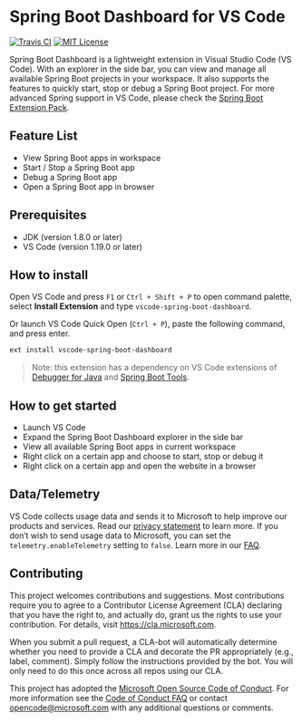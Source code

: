# Spring Boot Dashboard for VS Code
[![Travis CI](https://travis-ci.org/Microsoft/vscode-spring-boot-dashboard.svg?branch=master)](https://travis-ci.org/Microsoft/vscode-spring-boot-dashboard/)
[![MIT License](https://img.shields.io/badge/license-MIT-green.svg)](https://github.com/Microsoft/vscode-spring-boot-dashboard/blob/master/LICENSE)

Spring Boot Dashboard is a lightweight extension in Visual Studio Code (VS Code). With an explorer in the side bar, you can view and manage all available Spring Boot projects in your workspace. It also supports the features to quickly start, stop or debug a Spring Boot project. For more advanced Spring support in VS Code, please check the [Spring Boot Extension Pack](https://marketplace.visualstudio.com/items?itemName=Pivotal.vscode-boot-dev-pack). 

## Feature List 

* View Spring Boot apps in workspace 
* Start / Stop a Spring Boot app 
* Debug a Spring Boot app 
* Open a Spring Boot app in browser 

## Prerequisites  
- JDK (version 1.8.0 or later)
- VS Code (version 1.19.0 or later)

## How to install 

Open VS Code and press `F1` or `Ctrl + Shift + P` to open command palette, select **Install Extension** and type `vscode-spring-boot-dashboard`.

Or launch VS Code Quick Open (`Ctrl + P`), paste the following command, and press enter.
```bash
ext install vscode-spring-boot-dashboard
```
> Note: this extension has a dependency on VS Code extensions of [Debugger for Java](https://marketplace.visualstudio.com/items?itemName=vscjava.vscode-java-debug) and [Spring Boot Tools](https://marketplace.visualstudio.com/items?itemName=Pivotal.vscode-spring-boot).  

## How to get started 

- Launch VS Code
- Expand the Spring Boot Dashboard explorer in the side bar 
- View all available Spring Boot apps in current workspace 
- Right click on a certain app and choose to start, stop or debug it 
- Right click on a certain app and open the website in a browser 

## Data/Telemetry
VS Code collects usage data and sends it to Microsoft to help improve our products and services. Read our [privacy statement](http://go.microsoft.com/fwlink/?LinkId=521839) to learn more. If you don’t wish to send usage data to Microsoft, you can set the `telemetry.enableTelemetry` setting to `false`. Learn more in our [FAQ](https://code.visualstudio.com/docs/supporting/faq#_how-to-disable-telemetry-reporting).

## Contributing

This project welcomes contributions and suggestions.  Most contributions require you to agree to a
Contributor License Agreement (CLA) declaring that you have the right to, and actually do, grant us
the rights to use your contribution. For details, visit https://cla.microsoft.com.

When you submit a pull request, a CLA-bot will automatically determine whether you need to provide
a CLA and decorate the PR appropriately (e.g., label, comment). Simply follow the instructions
provided by the bot. You will only need to do this once across all repos using our CLA.

This project has adopted the [Microsoft Open Source Code of Conduct](https://opensource.microsoft.com/codeofconduct/).
For more information see the [Code of Conduct FAQ](https://opensource.microsoft.com/codeofconduct/faq/) or
contact [opencode@microsoft.com](mailto:opencode@microsoft.com) with any additional questions or comments.
